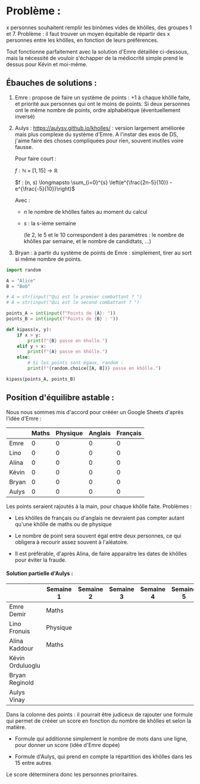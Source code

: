 # Problème :

x personnes souhaitent remplir les binômes vides de khôlles, des groupes 1 et 7. Problème : il faut trouver un moyen équitable de répartir des x personnes entre les khôlles, en fonction de leurs préférences.

Tout fonctionne parfaitement avec la solution d'Emre détaillée ci-dessous, mais la nécessité de vouloir s'échapper de la médiocrité simple prend le dessus pour Kévin et moi-même.

## Ébauches de solutions :

1) Emre : propose de faire un système de points : +1 à chaque khôlle faite, et priorité aux personnes qui ont le moins de points. Si deux personnes ont le même nombre de points, ordre alphabétique (éventuellement inversé)

2) Aulys : https://aulysv.github.io/kholles/ : version largement améliorée mais plus complexe du système d'Emre. A l'instar des exos de DS, j'aime faire des choses compliquées pour rien, souvent inutiles voire fausse.
   
   Pour faire court : 
   
   $f : \mathbb{N} \times [1, 15] \longrightarrow \mathbb{R}$
   
    $f : (n, s) \longmapsto \sum_{i=0}^{s} \left(e^{\frac{2n-5}{10}} - e^{\frac{-5}{10}}\right)$
   
    Avec : 
   
   - $n$ le nombre de khôlles faites au moment du calcul
   
   - $s$ : la s-ième semaine
     
     (le 2, le 5 et le 10 correspondent à des paramètres : le nombre de khôlles par semaine, et le nombre de candidtats, ...)

3) Bryan : à partir du système de points de Emre : simplement, tirer au sort si même nombre de points. 

```python
import random

A = "Alice"
B = "Bob"

# A = str(input("Qui est le premier combattant ? ")
# A = str(input("Qui est le second combattant ? ")

points_A = int(input(f"Points de {A}: "))
points_B = int(input(f"Points de {B} : "))

def kipass(x, y):
    if x > y:
        print(f"{B} passe en kholle.")
    elif y > x:
        print(f"{A} passe en khôlle.")
    else:
        # Si les points sont égaux, random :
        print(f"{random.choice([A, B])} passe en khôlle.")

kipass(points_A, points_B)
```

## Position d'équilibre astable :

Nous nous sommes mis d'accord pour crééer un Google Sheets d'après l'idée d'Emre : 

|                            | Maths | Physique | Anglais | Français |
| -------------------------- | ----- | -------- | ------- | -------- |
| Emre                       | 0     | 0        | 0       | 0        |
| Lino                       | 0     | 0        | 0       | 0        |
| Alina                      | 0     | 0        | 0       | 0        |
| Kévin                      | 0     | 0        | 0       | 0        |
| Bryan                      | 0     | 0        | 0       | 0        |
| Aulys                      | 0     | 0        | 0       | 0        |

Les points seraient rajoutés à la main, pour chaque khôlle faite. 
Problèmes : 

- Les khôlles de français ou d'anglais ne devraient pas compter autant qu'une khôlle de maths ou de physique

- Le nombre de point sera souvent égal entre deux personnes, ce qui obligera à recourir assez souvent à l'aléatoire.

- Il est préférable, d'après Alina, de faire apparaitre les dates de khôlles pour éviter la fraude.

#### Solution partielle d'Aulys :

|                  | Semaine 1 | Semaine 2 | Semaine 3 | Semaine 4 | Semaine 5 | Semaine 6 | Semaine 7 | Semaine 8 | Semaine 9 | Semaine 10 | Semaine 11 | Semaine 12 | Semaine 13 | Semaine 14 | Semaine 15 | Points |
| ---------------- | --------- | --------- | --------- | --------- | --------- | --------- | --------- | --------- | --------- | ---------- | ---------- | ---------- | ---------- | ---------- | ---------- | ------ |
| Emre Demir       | Maths     | <br>      | <br>      | <br>      | <br>      | <br>      | <br>      | <br>      | <br>      | <br>       | <br>       | <br>       | <br>       | <br>       | <br>       | x      |
| Lino Fronuis     | Physique  | <br>      | <br>      | <br>      | <br>      | <br>      | <br>      | <br>      | <br>      | <br>       | <br>       | <br>       | <br>       | <br>       | <br>       | x      |
| Alina Kaddour    | Maths     | <br>      | <br>      | <br>      | <br>      | <br>      | <br>      | <br>      | <br>      | <br>       | <br>       | <br>       | <br>       | <br>       | <br>       | x      |
| Kévin Orduluoglu | <br>      | <br>      | <br>      | <br>      | <br>      | <br>      | <br>      | <br>      | <br>      | <br>       | <br>       | <br>       | <br>       | <br>       | <br>       | x      |
| Bryan Reginold   | <br>      | <br>      | <br>      | <br>      | <br>      | <br>      | <br>      | <br>      | <br>      | <br>       | <br>       | <br>       | <br>       | <br>       | <br>       | x      |
| Aulys Vinay      | <br>      | <br>      | <br>      | <br>      | <br>      | <br>      | <br>      | <br>      | <br>      | <br>       | <br>       | <br>       | <br>       | <br>       | <br>       | x      |

Dans la colonne des points : il pourrait être judiceux de rajouter une formule qui permet de crééer un score en fonction du nombre de khôlles et selon la matière. 

- Formule qui additionne simplement le nombre de mots dans une ligne, pour donner un score (idée d'Emre dopée)

- Formule d'Aulys, qui prend en compte la répartition des khôlles dans les 15 entre autres

Le score déterminera donc les personnes prioritaires.
